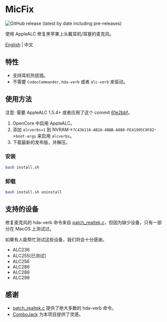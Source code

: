 # MicFix

![GitHub release (latest by date including pre-releases)](https://img.shields.io/github/v/release/WingLim/MicFix?include_prereleases)

使用 AppleALC 修复黑苹果上头戴耳机/耳塞的麦克风。

[English](https://github.com/WingLim/MicFix/blob/main/README.md) | 中文

## 特性

- 支持耳机热拔插。
- 不需要 `CodecCommander`, `hda-verb` 或者 `alc-verb` 来驱动。

## 使用方法

注意: 需要 AppleALC 1.5.4+ 或者应用了这个 commit [61e2bbf](https://github.com/acidanthera/AppleALC/commit/61e2bbfe74bf1c12ebf770ed4a9776a04a7758f2)。

1. OpenCore 中启用 AppleALC。
2. 添加 `alcverbs=1` 到 NVRAM->`7C436110-AB2A-4BBB-A880-FE41995C9F82`->`boot-args` 来启用 `alcverbs`。
3. 下载最新的发布版，并解压。

### 安装

```bash
bash install.sh
```

### 卸载

```bash
bash install.sh uninstall
```

## 支持的设备

修复麦克风的 hda-verb 命令来自 [patch_realtek.c](https://github.com/torvalds/linux/blob/master/sound/pci/hda/patch_realtek.c)，但因为缺少设备，只有一部分在 MacOS 上测试过。

如果有人能帮忙测试这些设备，我们将会十分感谢。

- ALC236
- ALC255[已测试]
- ALC256
- ALC286
- ALC288
- ALC298

## 感谢

- [patch_realtek.c](https://github.com/torvalds/linux/blob/master/sound/pci/hda/patch_realtek.c) 提供了绝大多数的 hda-verb 命令。
- [ComboJack](https://github.com/hackintosh-stuff/ComboJack) 为本项目提供了灵感。
